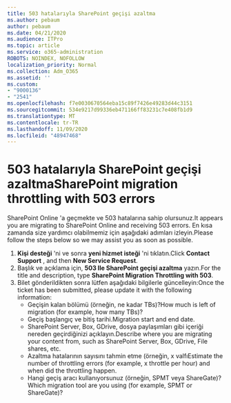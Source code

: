 ```yaml
---
title: 503 hatalarıyla SharePoint geçişi azaltma
ms.author: pebaum
author: pebaum
ms.date: 04/21/2020
ms.audience: ITPro
ms.topic: article
ms.service: o365-administration
ROBOTS: NOINDEX, NOFOLLOW
localization_priority: Normal
ms.collection: Adm_O365
ms.assetid: ''
ms.custom:
- "9000136"
- "2541"
ms.openlocfilehash: f7e0030670564eba15c89f7426e49283d44c3151
ms.sourcegitcommit: 534e9217d99336eb471166ff83231c7e408fb1d9
ms.translationtype: MT
ms.contentlocale: tr-TR
ms.lasthandoff: 11/09/2020
ms.locfileid: "48947468"
---
```

# <a name="sharepoint-migration-throttling-with-503-errors"></a><span data-ttu-id="50754-102">503 hatalarıyla SharePoint geçişi azaltma</span><span class="sxs-lookup"><span data-stu-id="50754-102">SharePoint migration throttling with 503 errors</span></span>

<span data-ttu-id="50754-103">SharePoint Online 'a geçmekte ve 503 hatalarına sahip olursunuz.</span><span class="sxs-lookup"><span data-stu-id="50754-103">It appears you are migrating to SharePoint Online and receiving 503 errors.</span></span> <span data-ttu-id="50754-104">En kısa zamanda size yardımcı olabilmemiz için aşağıdaki adımları izleyin.</span><span class="sxs-lookup"><span data-stu-id="50754-104">Please follow the steps below so we may assist you as soon as possible.</span></span>

1. <span data-ttu-id="50754-105">**Kişi desteği** 'ni ve sonra **yeni hizmet isteği** 'ni tıklatın.</span><span class="sxs-lookup"><span data-stu-id="50754-105">Click **Contact Support** , and then **New Service Request**.</span></span>
2. <span data-ttu-id="50754-106">Başlık ve açıklama için, **503 Ile SharePoint geçişi azaltma** yazın.</span><span class="sxs-lookup"><span data-stu-id="50754-106">For the title and description, type **SharePoint Migration Throttling with 503**.</span></span>
3. <span data-ttu-id="50754-107">Bilet gönderildikten sonra lütfen aşağıdaki bilgilerle güncelleyin:</span><span class="sxs-lookup"><span data-stu-id="50754-107">Once the ticket has been submitted, please update it with the following information:</span></span>
    - <span data-ttu-id="50754-108">Geçişin kalan bölümü (örneğin, ne kadar TBs)?</span><span class="sxs-lookup"><span data-stu-id="50754-108">How much is left of migration (for example, how many TBs)?</span></span>
    - <span data-ttu-id="50754-109">Geçiş başlangıç ve bitiş tarihi.</span><span class="sxs-lookup"><span data-stu-id="50754-109">Migration start and end date.</span></span>
    - <span data-ttu-id="50754-110">SharePoint Server, Box, GDrive, dosya paylaşımları gibi içeriği nereden geçirdiğinizi açıklayın.</span><span class="sxs-lookup"><span data-stu-id="50754-110">Describe where you are migrating your content from, such as SharePoint Server, Box, GDrive, File shares, etc.</span></span>
    - <span data-ttu-id="50754-111">Azaltma hatalarının sayısını tahmin etme (örneğin, x valfı</span><span class="sxs-lookup"><span data-stu-id="50754-111">Estimate the number of throttling errors (for example, x throttle per hour) and when did the throttling happen.</span></span>
    - <span data-ttu-id="50754-112">Hangi geçiş aracı kullanıyorsunuz (örneğin, SPMT veya ShareGate)?</span><span class="sxs-lookup"><span data-stu-id="50754-112">Which migration tool are you using (for example, SPMT or ShareGate)?</span></span>
